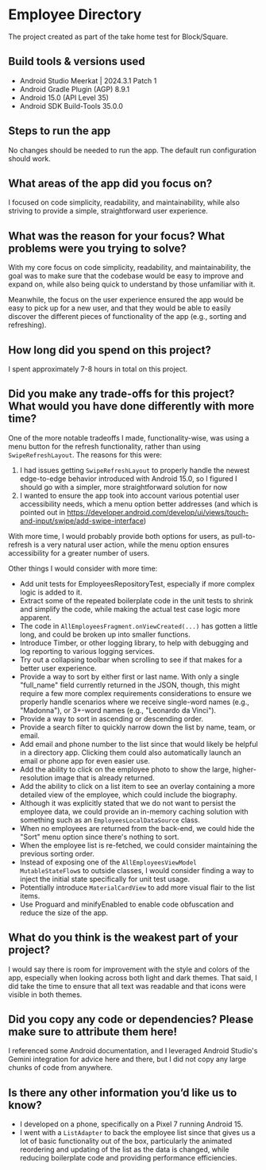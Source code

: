# Employee Directory
The project created as part of the take home test for Block/Square.

## Build tools & versions used
- Android Studio Meerkat | 2024.3.1 Patch 1
- Android Gradle Plugin (AGP) 8.9.1
- Android 15.0 (API Level 35)
- Android SDK Build-Tools 35.0.0

## Steps to run the app
No changes should be needed to run the app.  The default run configuration should work.

## What areas of the app did you focus on?
I focused on code simplicity, readability, and maintainability, while also striving to provide a simple, straightforward user experience.

## What was the reason for your focus? What problems were you trying to solve?
With my core focus on code simplicity, readability, and maintainability, the goal was to make sure that the codebase would be easy to improve and expand on, while also being quick to understand by those unfamiliar with it.

Meanwhile, the focus on the user experience ensured the app would be easy to pick up for a new user, and that they would be able to easily discover the different pieces of functionality of the app (e.g., sorting and refreshing).

## How long did you spend on this project?
I spent approximately 7-8 hours in total on this project.

## Did you make any trade-offs for this project? What would you have done differently with more time?
One of the more notable tradeoffs I made, functionality-wise, was using a menu button for the refresh functionality, rather than using `SwipeRefreshLayout`.  The reasons for this were:
1. I had issues getting `SwipeRefreshLayout` to properly handle the newest edge-to-edge behavior introduced with Android 15.0, so I figured I should go with a simpler, more straightforward solution for now
2. I wanted to ensure the app took into account various potential user accessibility needs, which a menu option better addresses (and which is pointed out in https://developer.android.com/develop/ui/views/touch-and-input/swipe/add-swipe-interface)

With more time, I would probably provide both options for users, as pull-to-refresh is a very natural user action, while the menu option ensures accessibility for a greater number of users.

Other things I would consider with more time:
- Add unit tests for EmployeesRepositoryTest, especially if more complex logic is added to it.
- Extract some of the repeated boilerplate code in the unit tests to shrink and simplify the code, while making the actual test case logic more apparent.
- The code in `AllEmployeesFragment.onViewCreated(...)` has gotten a little long, and could be broken up into smaller functions.
- Introduce Timber, or other logging library, to help with debugging and log reporting to various logging services.
- Try out a collapsing toolbar when scrolling to see if that makes for a better user experience.
- Provide a way to sort by either first or last name.  With only a single "full_name" field currently returned in the JSON, though, this might require a few more complex requirements considerations to ensure we properly handle scenarios where we receive single-word names (e.g., "Madonna"), or 3+-word names (e.g., "Leonardo da Vinci").
- Provide a way to sort in ascending or descending order.
- Provide a search filter to quickly narrow down the list by name, team, or email.
- Add email and phone number to the list since that would likely be helpful in a directory app.  Clicking them could also automatically launch an email or phone app for even easier use.
- Add the ability to click on the employee photo to show the large, higher-resolution image that is already returned.
- Add the ability to click on a list item to see an overlay containing a more detailed view of the employee, which could include the biography.
- Although it was explicitly stated that we do not want to persist the employee data, we could provide an in-memory caching solution with something such as an `EmployeesLocalDataSource` class.
- When no employees are returned from the back-end, we could hide the "Sort" menu option since there's nothing to sort.
- When the employee list is re-fetched, we could consider maintaining the previous sorting order.
- Instead of exposing one of the `AllEmployeesViewModel` `MutableStateFlow`s to outside classes, I would consider finding a way to inject the initial state specifically for unit test usage.
- Potentially introduce `MaterialCardView` to add more visual flair to the list items.
- Use Proguard and minifyEnabled to enable code obfuscation and reduce the size of the app.

## What do you think is the weakest part of your project?
I would say there is room for improvement with the style and colors of the app, especially when looking across both light and dark themes.  That said, I did take the time to ensure that all text was readable and that icons were visible in both themes.

## Did you copy any code or dependencies? Please make sure to attribute them here!
I referenced some Android documentation, and I leveraged Android Studio's Gemini integration for advice here and there, but I did not copy any large chunks of code from anywhere.

## Is there any other information you’d like us to know?
- I developed on a phone, specifically on a Pixel 7 running Android 15.
- I went with a `ListAdapter` to back the employee list since that gives us a lot of basic functionality out of the box, particularly the animated reordering and updating of the list as the data is changed, while reducing boilerplate code and providing performance efficiencies.